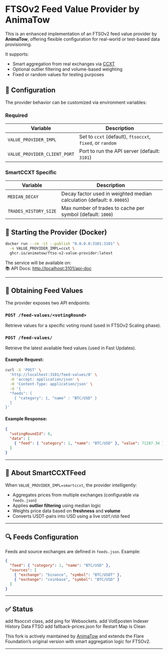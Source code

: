 # FTSOv2 Feed Value Provider by AnimaTow

This is an enhanced implementation of an FTSOv2 feed value provider by **AnimaTow**, offering flexible configuration for real-world or test-based data provisioning.

It supports:
- Smart aggregation from real exchanges via [CCXT](https://ccxt.readthedocs.io/)
- Optional outlier filtering and volume-based weighting
- Fixed or random values for testing purposes

## 🔧 Configuration

The provider behavior can be customized via environment variables:

### Required

| Variable               | Description                                               |
|------------------------|-----------------------------------------------------------|
| `VALUE_PROVIDER_IMPL`  | Set to `ccxt` (default), `ftsoccxt`, `fixed`, or `random` |
| `VALUE_PROVIDER_CLIENT_PORT` | Port to run the API server (default: `3101`)              |

### SmartCCXT Specific

| Variable                      | Description                                                                 |
|-------------------------------|-----------------------------------------------------------------------------|
| `MEDIAN_DECAY`                | Decay factor used in weighted median calculation (default: `0.00005`)      |
| `TRADES_HISTORY_SIZE`         | Max number of trades to cache per symbol (default: `1000`)                 |

## 🚀 Starting the Provider (Docker)

```bash
docker run --rm -it --publish "0.0.0.0:3101:3101" \
  -e VALUE_PROVIDER_IMPL=ccxt \
  ghcr.io/animatow/ftso-v2-value-provider:latest
```

The service will be available on:  
📚 API Docs: [http://localhost:3101/api-doc](http://localhost:3101/api-doc)

---

## 📡 Obtaining Feed Values

The provider exposes two API endpoints:

### `POST /feed-values/<votingRound>`

Retrieve values for a specific voting round (used in FTSOv2 Scaling phase).

### `POST /feed-values/`

Retrieve the latest available feed values (used in Fast Updates).

#### Example Request:

```bash
curl -X 'POST' \
  'http://localhost:3101/feed-values/0' \
  -H 'accept: application/json' \
  -H 'Content-Type: application/json' \
  -d '{
  "feeds": [
    { "category": 1, "name" : "BTC/USD" }
  ]
}'
```

#### Example Response:

```json
{
  "votingRoundId": 0,
  "data": [
    { "feed": { "category": 1, "name": "BTC/USD" }, "value": 71287.34 }
  ]
}
```

---

## 🧠 About SmartCCXTFeed

When `VALUE_PROVIDER_IMPL=smartccxt`, the provider intelligently:

- Aggregates prices from multiple exchanges (configurable via `feeds.json`)
- Applies **outlier filtering** using median logic
- Weights price data based on **freshness** and **volume**
- Converts USDT-pairs into USD using a live `USDT/USD` feed

---

## 🔍 Feeds Configuration

Feeds and source exchanges are defined in `feeds.json`. Example:

```json
{
  "feed": { "category": 1, "name": "BTC/USD" },
  "sources": [
    { "exchange": "binance", "symbol": "BTC/USDT" },
    { "exchange": "coinbase", "symbol": "BTC/USD" }
  ]
}
```

---

## ✅ Status
add ftsoccxt class, 
add ping for Websockets.
add VotEposten Indexer History Data FTSO
add fallback-prices.json for Restart Map is Clean

This fork is actively maintained by [AnimaTow](https://github.com/AnimaTow) and extends the Flare Foundation’s original version with smart aggregation logic for FTSOv2.

---
